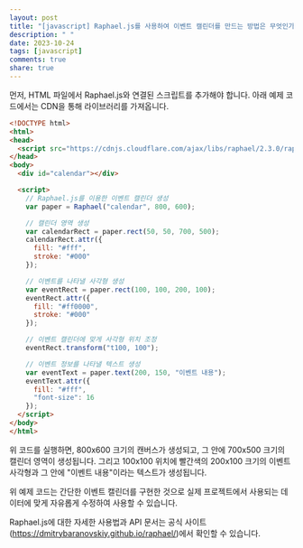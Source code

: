 ```yaml
---
layout: post
title: "[javascript] Raphael.js를 사용하여 이벤트 캘린더를 만드는 방법은 무엇인가?"
description: " "
date: 2023-10-24
tags: [javascript]
comments: true
share: true
---
```


먼저, HTML 파일에서 Raphael.js와 연결된 스크립트를 추가해야 합니다. 아래 예제 코드에서는 CDN을 통해 라이브러리를 가져옵니다.

```html
<!DOCTYPE html>
<html>
<head>
  <script src="https://cdnjs.cloudflare.com/ajax/libs/raphael/2.3.0/raphael.min.js"></script>
</head>
<body>
  <div id="calendar"></div>

  <script>
    // Raphael.js를 이용한 이벤트 캘린더 생성
    var paper = Raphael("calendar", 800, 600);

    // 캘린더 영역 생성
    var calendarRect = paper.rect(50, 50, 700, 500);
    calendarRect.attr({
      fill: "#fff",
      stroke: "#000"
    });

    // 이벤트를 나타낼 사각형 생성
    var eventRect = paper.rect(100, 100, 200, 100);
    eventRect.attr({
      fill: "#ff0000",
      stroke: "#000"
    });

    // 이벤트 캘린더에 맞게 사각형 위치 조정
    eventRect.transform("t100, 100");

    // 이벤트 정보를 나타낼 텍스트 생성
    var eventText = paper.text(200, 150, "이벤트 내용");
    eventText.attr({
      fill: "#fff",
      "font-size": 16
    });
  </script>
</body>
</html>
```

위 코드를 실행하면, 800x600 크기의 캔버스가 생성되고, 그 안에 700x500 크기의 캘린더 영역이 생성됩니다. 그리고 100x100 위치에 빨간색의 200x100 크기의 이벤트 사각형과 그 안에 "이벤트 내용"이라는 텍스트가 생성됩니다.

위 예제 코드는 간단한 이벤트 캘린더를 구현한 것으로 실제 프로젝트에서 사용되는 데이터에 맞게 자유롭게 수정하여 사용할 수 있습니다.

Raphael.js에 대한 자세한 사용법과 API 문서는 공식 사이트(https://dmitrybaranovskiy.github.io/raphael/)에서 확인할 수 있습니다.